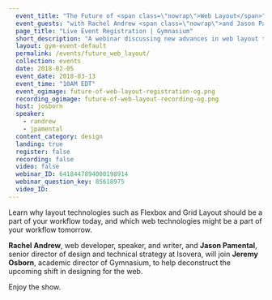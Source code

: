 ```yaml
---
  event_title: "The Future of <span class=\"nowrap\">Web Layout</span>"
  event_guests: "with Rachel Andrew <span class=\"nowrap\">and Jason Pamental</span>"
  page_title: "Live Event Registration | Gymnasium"
  short_description: "A webinar discussing new advances in web layout techniques that will impact web designers and developers in the near future."
  layout: gym-event-default
  permalink: /events/future_web_layout/
  collection: events
  date: 2018-02-05
  event_date: 2018-03-13
  event_time: "10AM EDT"
  event_ogimage: future-of-web-layout-registration-og.png
  recording_ogimage: future-of-web-layout-recording-og.png
  host: josborn
  speaker:
    - randrew
    - jpamental
  content_category: design
  landing: true
  register: false
  recording: false
  video: false
  webinar_ID: 6418447894000198914
  webinar_question_key: 85618975
  video_ID:
---
```

<p>
Learn why layout technologies such as Flexbox and Grid Layout should be a part of your workflow today, and which web technologies might be a part of your workflow tomorrow.
</p>
<p>
<strong>Rachel Andrew</strong>, web developer, speaker, and writer, and <strong>Jason Pamental</strong>, senior director of design and technical strategy at Isovera, will join <strong>Jeremy Osborn</strong>, academic director of Gymnasium, to help deconstruct the upcoming shift in designing for the web.
</p>
<p class="call-out">
Enjoy the show.
</p>

